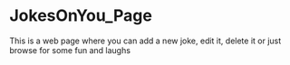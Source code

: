 # JokesOnYou_Page
This is a web page where you can add a new joke, edit it, delete it or just browse for some fun and laughs
